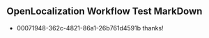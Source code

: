 ## OpenLocalization Workflow Test MarkDown
* 00071948-362c-4821-86a1-26b761d4591b thanks!

<!--HONumber=Jul16_HO4-->


